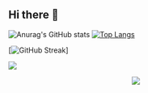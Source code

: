 ## Hi there 👋

![Anurag's GitHub stats](https://github-readme-stats.vercel.app/api?username=Kusk24&show_icons=true&theme=tokyonight)
[![Top Langs](https://github-readme-stats.vercel.app/api/top-langs/?username=Kusk24&layout=pie)](https://github.com/anuraghazra/github-readme-stats)

[![GitHub Streak](https://streak-stats.demolab.com/?user=Kusk24&theme=dark)]

![](https://komarev.com/ghpvc/?username=Kusk24)

<p align="center">
  <img src="https://capsule-render.vercel.app/api?type=waving&color=gradient&height=100&section=footer" />
</p>
